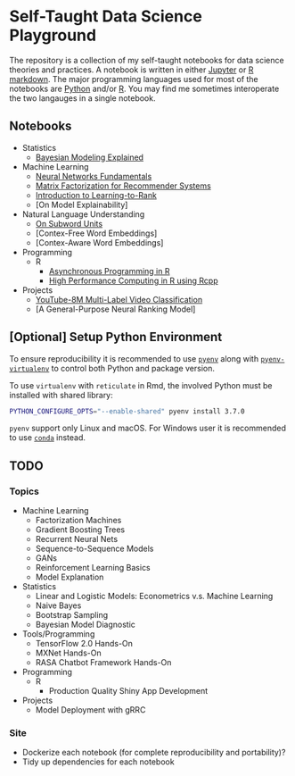 # Self-Taught Data Science Playground

The repository is a collection of my self-taught notebooks for data science theories and practices.
A notebook is written in either [Jupyter](https://jupyter.org/) or [R markdown](https://rmarkdown.rstudio.com/).
The major programming languages used for most of the notebooks are [Python](https://www.python.org/) and/or [R](https://www.r-project.org/).
You may find me sometimes interoperate the two langauges in a single notebook.

## Notebooks

+ Statistics
    + [Bayesian Modeling Explained](https://everdark.github.io/k9/bayesian/bayesian_modeling_explained.nb.html)
+ Machine Learning
    + [Neural Networks Fundamentals](https://everdark.github.io/k9/neural_nets/neural_networks_fundamentals.nb.html)
    + [Matrix Factorization for Recommender Systems](https://everdark.github.io/k9/matrix_factorization/matrix_factorization.nb.html)
    + [Introduction to Learning-to-Rank](https://everdark.github.io/k9/learning_to_rank/learning_to_rank.html)
    + [On Model Explainability]
+ Natural Language Understanding
    + [On Subword Units](https://everdark.github.io/k9/natural_language_understanding/subword_units/subword_units.nb.html)
    + [Contex-Free Word Embeddings]
    + [Contex-Aware Word Embeddings]
+ Programming
    + R
        + [Asynchronous Programming in R](https://everdark.github.io/k9/programming/r/async/async_r.nb.html)
        + [High Performance Computing in R using Rcpp](https://everdark.github.io/k9/programming/r/rcpp/rcpp.nb.html)
+ Projects
    + [YouTube-8M Multi-Label Video Classification](https://everdark.github.io/k9/projects/yt8m/yt8m.html)
    + [A General-Purpose Neural Ranking Model]

## [Optional] Setup Python Environment

To ensure reproducibility it is recommended to use [`pyenv`](https://github.com/pyenv/pyenv) along with [`pyenv-virtualenv`](https://github.com/pyenv/pyenv-virtualenv) to control both Python and package version.

To use `virtualenv` with `reticulate` in Rmd,
the involved Python must be installed with shared library:

```sh
PYTHON_CONFIGURE_OPTS="--enable-shared" pyenv install 3.7.0
```

`pyenv` support only Linux and macOS.
For Windows user it is recommended to use [`conda`](https://github.com/conda/conda) instead.

## TODO

### Topics
+ Machine Learning
    + Factorization Machines
    + Gradient Boosting Trees
    + Recurrent Neural Nets
    + Sequence-to-Sequence Models
    + GANs
    + Reinforcement Learning Basics
    + Model Explanation
+ Statistics
    + Linear and Logistic Models: Econometrics v.s. Machine Learning
    + Naive Bayes
    + Bootstrap Sampling
    + Bayesian Model Diagnostic
+ Tools/Programming
    + TensorFlow 2.0 Hands-On
    + MXNet Hands-On
    + RASA Chatbot Framework Hands-On
+ Programming
    + R
        + Production Quality Shiny App Development
+ Projects
    + Model Deployment with gRRC

### Site

+ Dockerize each notebook (for complete reproducibility and portability)?
+ Tidy up dependencies for each notebook
